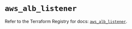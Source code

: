 # `aws_alb_listener`

Refer to the Terraform Registry for docs: [`aws_alb_listener`](https://registry.terraform.io/providers/hashicorp/aws/5.74.0/docs/resources/alb_listener).
